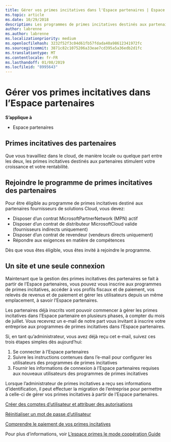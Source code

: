 ```yaml
---
title: Gérer vos primes incitatives dans l'Espace partenaires | Espace partenaires
ms.topic: article
ms.date: 10/29/2018
description: Les programmes de primes incitatives destinés aux partenaires Microsoft stimulent leur rentabilité et leur croissance
author: labrenne
ms.author: labrenne
ms.localizationpriority: medium
ms.openlocfilehash: 3232f52f3c04d61fb57fdada40a98612341972fc
ms.sourcegitcommit: 3871c82c1075206a33eae7cd395a5a36edb2d1fc
ms.translationtype: MT
ms.contentlocale: fr-FR
ms.lasthandoff: 01/08/2019
ms.locfileid: "8995643"
---
```

# <a name="manage-your-incentives-in-partner-center"></a>Gérer vos primes incitatives dans l’Espace partenaires 

**S’applique à**

-  Espace partenaires

## <a name="partner-incentives"></a>Primes incitatives des partenaires 

Que vous travailliez dans le cloud, de manière locale ou quelque part entre les deux, les primes incitatives destinés aux partenaires stimulent votre croissance et votre rentabilité.

## <a name="qualify-for-the-partner-incentives-program"></a>Rejoindre le programme de primes incitatives des partenaires

Pour être éligible au programme de primes incitatives destiné aux partenaires fournisseurs de solutions Cloud, vous devez:

-   Disposer d’un contrat MicrosoftPartnerNetwork (MPN) actif 
-   Disposer d’un contrat de distributeur MicrosoftCloud valide (fournisseurs indirects uniquement)
-   Disposer d’un contrat de revendeur (vendeurs directs uniquement)
-   Répondre aux exigences en matière de compétences

Dès que vous êtes éligible, vous êtes invité à rejoindre le programme.

## <a name="one-site-one-sign-in"></a>Un site et une seule connexion

Maintenant que la gestion des primes incitatives des partenaires se fait à partir de l’Espace partenaires, vous pouvez vous inscrire aux programmes de primes incitatives, accéder à vos profils fiscaux et de paiement, vos relevés de revenus et de paiement et gérer les utilisateurs depuis un même emplacement, à savoir l’Espace partenaires. 

Les partenaires déjà inscrits vont pouvoir commencer à gérer les primes incitatives dans l’Espace partenaire en plusieurs phases, à compter du mois de juillet. Vous recevrez un e-mail de notre part vous invitant à inscrire votre entreprise aux programmes de primes incitatives dans l’Espace partenaires. 

Si, en tant qu’administrateur, vous avez déjà reçu cet e-mail, suivez ces trois étapes simples dès aujourd’hui:

1.  Se connecter à l’Espace partenaires 
2.  Suivre les instructions contenues dans l’e-mail pour configurer les utilisateurs des programmes de primes incitatives 
3.  Fournir les informations de connexion à l’Espace partenaires requises aux nouveaux utilisateurs des programmes de primes incitatives

Lorsque l’administrateur de primes incitatives a reçu ses informations d’identification, il peut effectuer la migration de l’entreprise pour permettre à celle-ci de gérer vos primes incitatives à partir de l’Espace partenaires.


[Créer des comptes d’utilisateur et attribuer des autorisations](create-user-accounts-and-set-permissions.md)

[Réinitialiser un mot de passe d’utilisateur](reset-a-user-password.md)

[Comprendre le paiement de vos primes incitatives](understand-incentive-payouts.md)

Pour plus d’informations, voir [L’espace primes le mode coopération Guide](https://assets.microsoft.com/coop-guidebook.pdf)
